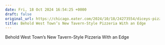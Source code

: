 ```yaml
---
date: Fri, 18 Oct 2024 16:54:25 +0000
draft: false
original_url: https://chicago.eater.com/2024/10/18/24273554/diceys-pizza-chicago-west-town-tavern-open-photos-images-chicago-thin-tavern-style-ukrainian-village
title: Behold West Town’s New Tavern-Style Pizzeria With an Edge
---
```


Behold West Town’s New Tavern-Style Pizzeria With an Edge